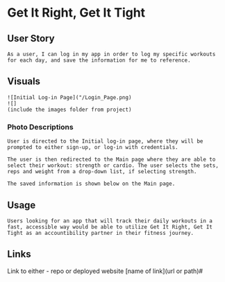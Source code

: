 # Get It Right, Get It Tight

## User Story
	As a user, I can log in my app in order to log my specific workouts for each day, and save the information for me to reference.

## Visuals

	![Initial Log-in Page]("/Login_Page.png)
    ![]
	(include the images folder from project)

	
### Photo Descriptions
    User is directed to the Initial log-in page, where they will be prompted to either sign-up, or log-in with credentials.

    The user is then redirected to the Main page where they are able to select their workout: strength or cardio. The user selects the sets, reps and weight from a drop-down list, if selecting strength.

    The saved information is shown below on the Main page.

## Usage
    Users looking for an app that will track their daily workouts in a fast, accessible way would be able to utilize Get It Right, Get It Tight as an accountibility partner in their fitness journey.

## Links 
Link to either - repo or deployed website
	[name of link](url or path)#
